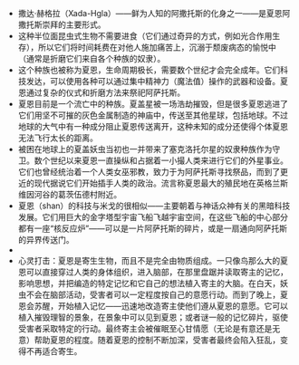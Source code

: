 - 撒达·赫格拉（Xada-Hgla）——鲜为人知的阿撒托斯的化身之一——是夏恩阿撒托斯崇拜的主要形式。
- 这种半位面昆虫式生物不需要进食（它们通过奇异的方式，例如光合作用生存），所以它们将时间耗费在对他人施加痛苦上，沉溺于颓废病态的愉悦中（通常是折磨它们来自各个种族的奴隶）。
- 这个种族也被称为夏恩，生命周期极长，需要数个世纪才会完全成年。它们科技发达，可以使用各种可以通过集中精神力（魔法值）操作的武器和设备。夏恩通过复杂的仪式和折磨方法来祭祀阿萨托斯。
- 夏恩目前是一个流亡中的种族。夏盖星被一场浩劫摧毁，但是很多夏恩逃进了它们用坚不可摧的灰色金属制造的神庙中，传送至其他星球，包括地球。不过地球的大气中有一种成分阻止夏恩传送离开，这种未知的成分还使得个体夏恩无法飞行太长的距离。
- 被困在地球上的夏盖妖虫当初也一并带来了塞克洛托尔星的奴隶种族作为守卫。数个世纪以来夏恩一直操纵和占据着一小撮人类来进行它们的外星事业。它们也曾经统治着一个人类女巫邪教，致力于为阿萨托斯寻找祭品，而到了更近的现代据说它们开始插手人类的政治。流言称夏恩最大的殖民地在英格兰斯维因河谷的葛茨伍德村附近。
- 夏恩（shan）的科技与米戈的很相似——主要朝着与神话众神有关的黑暗科技发展。它们用巨大的金字塔型宇宙飞船飞越宇宙空间，在这些飞船的中心部分都有一座“核反应炉”——可以是一片阿萨托斯的碎片，或是一扇通向阿萨托斯的异界传送门。
-
- 心灵打击：夏恩是寄生生物，而且不是完全由物质组成。一只像鸟那么大的夏恩可以直接穿过人类的身体组织，进入脑部，在那里盘踞并读取寄主的记忆，影响思想，并把编造的特定记忆和它自己的想法植入寄主的大脑。在白天，妖虫不会在脑部活动，受害者可以一定程度按自己的意愿行动。而到了晚上，夏恩会苏醒，开始植入记忆——迅速地改造寄主使他们遵从夏恩的意愿。它可以植入摧毁理智的景象，在景象中可以见到夏恩；或者谜一般的记忆碎片，驱使受害者采取特定的行动。最终寄主会被催眠至心甘情愿（无论是有意还是无意）帮助夏恩的程度。随着夏恩的控制不断加深，受害者最终会陷入狂乱，变得不再适合寄生。